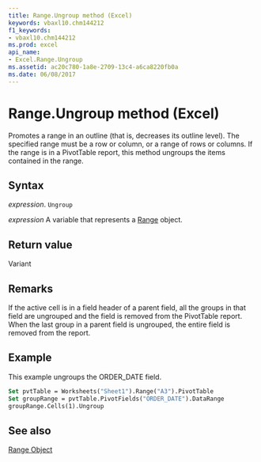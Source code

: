 ```yaml
---
title: Range.Ungroup method (Excel)
keywords: vbaxl10.chm144212
f1_keywords:
- vbaxl10.chm144212
ms.prod: excel
api_name:
- Excel.Range.Ungroup
ms.assetid: ac20c780-1a8e-2709-13c4-a6ca8220fb0a
ms.date: 06/08/2017
---
```



# Range.Ungroup method (Excel)

Promotes a range in an outline (that is, decreases its outline level). The specified range must be a row or column, or a range of rows or columns. If the range is in a PivotTable report, this method ungroups the items contained in the range.


## Syntax

 _expression_. `Ungroup`

 _expression_ A variable that represents a [Range](excel.range-graph-property.md) object.


## Return value

Variant


## Remarks

If the active cell is in a field header of a parent field, all the groups in that field are ungrouped and the field is removed from the PivotTable report. When the last group in a parent field is ungrouped, the entire field is removed from the report.


## Example

This example ungroups the ORDER_DATE field.


```vb
Set pvtTable = Worksheets("Sheet1").Range("A3").PivotTable 
Set groupRange = pvtTable.PivotFields("ORDER_DATE").DataRange 
groupRange.Cells(1).Ungroup
```


## See also


[Range Object](Excel.Range(object).md)

